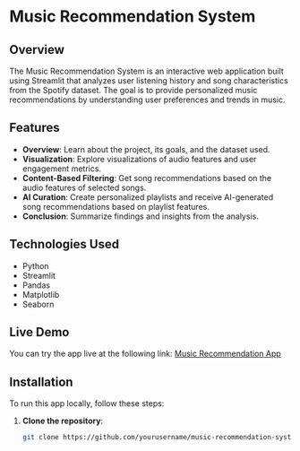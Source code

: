 # Music Recommendation System

## Overview
The Music Recommendation System is an interactive web application built using Streamlit that analyzes user listening history and song characteristics from the Spotify dataset. The goal is to provide personalized music recommendations by understanding user preferences and trends in music.

## Features
- **Overview**: Learn about the project, its goals, and the dataset used.
- **Visualization**: Explore visualizations of audio features and user engagement metrics.
- **Content-Based Filtering**: Get song recommendations based on the audio features of selected songs.
- **AI Curation**: Create personalized playlists and receive AI-generated song recommendations based on playlist features.
- **Conclusion**: Summarize findings and insights from the analysis.

## Technologies Used
- Python
- Streamlit
- Pandas
- Matplotlib
- Seaborn

## Live Demo
You can try the app live at the following link: [Music Recommendation App](https://mussicrecommdationapp.streamlit.app/)

## Installation
To run this app locally, follow these steps:

1. **Clone the repository**:
   ```bash
   git clone https://github.com/yourusername/music-recommendation-system.git
